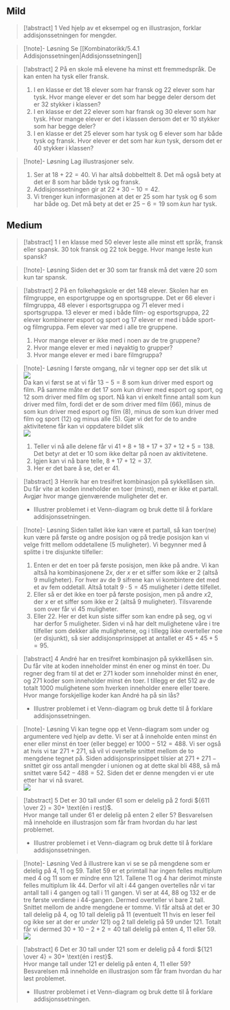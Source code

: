 
## Mild

> [!abstract] 1
> Ved hjelp av et eksempel og en illustrasjon, forklar addisjonssetningen for mengder. 
> 

> [!note]- Løsning 
> Se [[Kombinatorikk/5.4.1 Addisjonssetningen|Addisjonssetningen]]

> [!abstract] 2
> På en skole må elevene ha minst ett fremmedspråk. De kan enten ha tysk eller fransk. 
> 1. I en klasse er det 18 elever som har fransk og 22 elever som har tysk. Hvor mange elever er det som har begge deler dersom det er 32 stykker i klassen?
> 2. I en klasse er det 22 elever som har fransk og 30 elever som har tysk. Hvor mange elever er det i klassen dersom det er 10 stykker som har begge deler?
> 3. I en klasse er det 25 elever som har tysk og 6 elever som har både tysk og fransk. Hvor elever er det som har *kun* tysk, dersom det er 40 stykker i klassen?

> [!note]- Løsning 
> Lag illustrasjoner selv.
> 1. Ser at $18+22= 40$. Vi har altså dobbelttelt $8$. Det må også bety at det er $8$ som har både tysk og fransk.
> 2. Addisjonssetningen gir at $22+30-10 = 42$.
> 3. Vi trenger kun informasjonen at det er 25 som har tysk og 6 som har både og. Det må bety at det er $25-6=19$ som *kun* har tysk. 


## Medium

> [!abstract] 1
>  I en klasse med 50 elever leste alle minst ett språk, fransk eller spansk. 30 tok fransk og 22 tok begge. Hvor mange leste kun spansk? 

> [!note]- Løsning 
> Siden det er 30 som tar fransk må det være 20 som kun tar spansk.

> [!abstract] 2
> På en folkehøgskole er det 148 elever. Skolen har en filmgruppe, en esportgruppe og en sportsgruppe. Det er 66 elever i filmgruppa, 48 elever i esportsgruppa og 71 elever med i sportsgruppa. 13 elever er med i både film- og esportsgruppa, 22 elever kombinerer esport og sport og 17 elever er med i både sport- og filmgruppa. Fem elever var med i alle tre gruppene.
> 1. Hvor mange elever er ikke med i noen av de tre gruppene?
> 2. Hvor mange elever er med i nøyaktig to grupper?
> 3. Hvor mange elever er med i bare filmgruppa?

> [!note]- Løsning 
> I første omgang, når vi tegner opp ser det slik ut <br>![](https://raw.githubusercontent.com/Andremartiny/MA-173/4bab8e247991c059d6b8f2c9e09632f68b22f4cf/img/sannsyn/komsan.drawio.svg)<br>Da kan vi først se at vi får $13-5 = 8$ som kun driver med esport og film. På samme måte er det $17$ som kun driver med esport og sport, og $12$ som driver med film og sport. Nå kan vi enkelt finne antall som kun driver med film, fordi det er de som driver med film (66), minus de som kun driver med esport og film (8), minus de som kun driver med film og sport (12) og minus alle (5). Gjør vi det for de to andre aktivitetene får kan vi oppdatere bildet slik <br>![](https://raw.githubusercontent.com/Andremartiny/MA-173/89b4f1ec327799eb2d34785da491693a83dff0d3/img/sannsyn/komsan2.drawio.svg)<br>
> 1. Teller vi nå alle delene får vi $41+8+18+17+37+12+5 = 138$. Det betyr at det er 10 som ikke deltar på noen av aktivitetene.
> 2. Igjen kan vi nå bare telle, $8+17+12 = 37$.
> 3. Her er det bare å se, det er 41.

> [!abstract] 3
> Henrik har en tresifret kombinasjon på sykkellåsen sin. Du får vite at koden inneholder en toer (minst), men er ikke et partall. Avgjør hvor mange gjenværende muligheter det er.
> - Illustrer problemet i et Venn-diagram og bruk dette til å forklare addisjonssetningen.  

> [!note]- Løsning 
> Siden tallet ikke kan være et partall, så kan toer(ne) kun være på første og andre posisjon og på tredje posisjon kan vi velge fritt mellom oddetallene (5 muligheter). Vi begynner med å splitte i tre disjunkte tilfeller:
>  1. Enten er det en toer på første posisjon, men ikke på andre. Vi kan altså ha kombinasjonene $2x$, der $x$ er et siffer som ikke er $2$ (altså 9 muligheter). For hver av de $9$ sifrene kan vi kombintere det med et av fem oddetall. Altså totalt $9\cdot 5 = 45$ muligheter i dette tilfellet.
>  2. Eller så er det ikke en toer på første posisjon, men på andre $x2$, der $x$ er et siffer som ikke er $2$ (altså 9 muligheter). Tilsvarende som over får vi $45$ muligheter.
>  3. Eller $22$. Her er det kun siste siffer som kan endre på seg, og vi har derfor 5 muligheter.
   Siden vi nå har delt mulighetene våre i tre tilfeller som dekker alle mulighetene, og i tillegg ikke overteller noe (er disjunkt), så sier addisjonsprinsippet at antallet er $45+45+5 = 95$.


> [!abstract] 4
> André har en tresifret kombinasjon på sykkellåsen sin. Du får vite at koden inneholder minst én ener og minst én toer. Du regner deg fram til at det er 271 koder som inneholder minst én ener, og 271 koder som inneholder minst én toer. I tillegg er det 512 av de totalt 1000 mulighetene som hverken inneholder enere eller toere. Hvor mange forskjellige koder kan André ha på sin lås?
> - Illustrer problemet i et Venn-diagram og bruk dette til å forklare addisjonssetningen.  


> [!note]- Løsning 
> Vi kan tegne opp et Venn-diagram som under og argumentere ved hjelp av dette. Vi ser at å inneholde enten minst én ener eller minst én toer (eller begge) er $1000-512 = 488$. Vi ser også at hvis vi tar $271+271$, så vil vi overtelle snittet mellom de to mengdene tegnet på. Siden addisjonsprinsippet tilsier at $271+271 - \text{ snittet }$ gir oss antall mengder i unionen og at dette skal bli $488$, så må snittet være $542-488 = 52$. Siden det er denne mengden vi er ute etter har vi nå svaret. <br>![](https://raw.githubusercontent.com/Andremartiny/MA-173/main/img/sannsyn/%C3%B8vingl%C3%A5ser.svg)

> [!abstract] 5
>  Det er $30$ tall under $61$ som er delelig på 2 fordi ${611 \over 2} = 30+ \text{én i rest}$. <br>Hvor mange tall under 61 er delelig på enten 2 eller 5? Besvarelsen må inneholde en illustrasjon som får fram hvordan du har løst problemet.
>  - Illustrer problemet i et Venn-diagram og bruk dette til å forklare addisjonssetningen.  

> [!note]- Løsning 
> Ved å illustrere kan vi se se på mengdene som er delelig på 4, 11 og 59. Tallet $59$ er et primtall har ingen felles multiplum med $4$ og $11$ som er mindre enn $121$. Tallene $11$ og $4$ har derimot minste felles multiplum lik $44$. Derfor vil alt i 44 gangen overtelles når vi tar antall tall i 4 gangen og tall i 11 gangen. Vi ser at $44$, $88$ og $132$ er de tre første verdiene i 44-gangen. Dermed overteller vi bare 2 tall. Snittet mellom de andre mengdene er tomme. Vi får altså at det er $30$ tall delelig på 4, og 10 tall delelig på 11 (eventuelt 11 hvis en leser feil og ikke ser at der er *under* 121) og 2 tall delelig på 59 under 121. Totalt får vi dermed $30+10-2+2 = 40$ tall delelig på enten 4, 11 eller 59. <br>![](https://raw.githubusercontent.com/Andremartiny/MA-173/c1f00b3259d9c7cb4ea12663032f23ea7c68da8b/img/sannsyn/sannsyn123.drawio.svg)



> [!abstract] 6
> Det er $30$ tall under $121$ som er delelig på 4 fordi ${121 \over 4} = 30+ \text{én i rest}$. <br>Hvor mange tall under 121 er delelig på enten 4, 11 eller 59? Besvarelsen må inneholde en illustrasjon som får fram hvordan du har løst problemet.
> - Illustrer problemet i et Venn-diagram og bruk dette til å forklare addisjonssetningen.  
